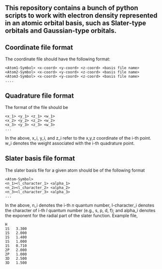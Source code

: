 ## This repository contains a bunch of python scripts to work with electron density represented in an atomic orbital basis, such as Slater-type orbitals and Gaussian-type orbitals. 

## Coordinate file format
The coordinate file should have the following format:
```
<Atom1-Symbol> <x-coord> <y-coord> <z-coord> <basis file name>
<Atom2-Symbol> <x-coord> <y-coord> <z-coord> <basis file name>
<Atom3-Symbol> <x-coord> <y-coord> <z-coord> <basis file name>
....
```
 
## Quadrature file format
The format of the file should be
```
<x_1> <y_1> <z_1> <w_1>
<x_2> <y_2> <z_2> <w_2>
<x_3> <y_3> <z_3> <w_3>
...
```
In the above, x_i, y_i, and z_i refer to the x,y,z coordinate of the i-th point. w_i denotes the weight associated with the i-th quadrature point. 

## Slater basis file format
The slater basis file for a given atom should be of the following format
```
<Atom-Symbol>
<n_1><l_character_1> <alpha_1>
<n_2><l_character_2> <alpha_2>
<n_3><l_character_3> <alpha_3>
...
```
In the above, n_i denotes the i-th *n* quantum number, l-character_i denotes the character of i-th *l* quantum number (e.g., s, p, d, f); and alpha_i denotes the exponent for the radial part of the slater function. Example file,

```
H
1S   3.300
1S   2.000
1S   1.400
1S   1.000
1S   0.710
2P   2.000
2P   1.000
3D   2.500
3D   1.500
```

